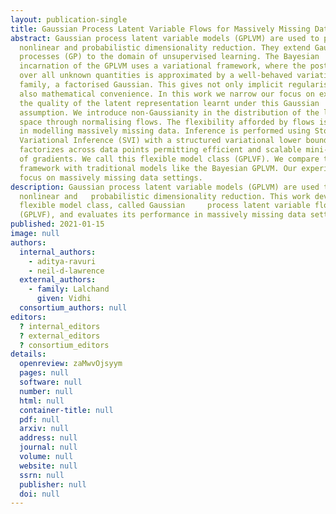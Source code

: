 ```yaml
---
layout: publication-single
title: Gaussian Process Latent Variable Flows for Massively Missing Data
abstract: Gaussian process latent variable models (GPLVM) are used to perform
  nonlinear and probabilistic dimensionality reduction. They extend Gaussian
  processes (GP) to the domain of unsupervised learning. The Bayesian
  incarnation of the GPLVM uses a variational framework, where the posterior
  over all unknown quantities is approximated by a well-behaved variational
  family, a factorised Gaussian. This gives not only implicit regularisation but
  also mathematical convenience. In this work we narrow our focus on examining
  the quality of the latent representation learnt under this Gaussian
  assumption. We introduce non-Gaussianity in the distribution of the latent
  space through normalising flows. The flexibility afforded by flows is critical
  in modelling massively missing data. Inference is performed using Stochastic
  Variational Inference (SVI) with a structured variational lower bound that
  factorizes across data points permitting efficient and scalable mini-batching
  of gradients. We call this flexible model class (GPLVF). We compare this
  framework with traditional models like the Bayesian GPLVM. Our experiments
  focus on massively missing data settings.
description: Gaussian process latent variable models (GPLVM) are used to perform
  nonlinear and   probabilistic dimensionality reduction. This work develops a
  flexible model class, called Gaussian     process latent variable flows
  (GPLVF), and evaluates its performance in massively missing data settings.
published: 2021-01-15
image: null
authors:
  internal_authors:
    - aditya-ravuri
    - neil-d-lawrence
  external_authors:
    - family: Lalchand
      given: Vidhi
  consortium_authors: null
editors:
  ? internal_editors
  ? external_editors
  ? consortium_editors
details:
  openreview: zaMwvOjsyym
  pages: null
  software: null
  number: null
  html: null
  container-title: null
  pdf: null
  arxiv: null
  address: null
  journal: null
  volume: null
  website: null
  ssrn: null
  publisher: null
  doi: null
---
```


